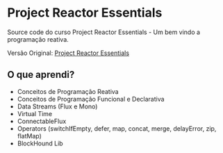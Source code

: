 # Project Reactor Essentials

Source code do curso Project Reactor Essentials - Um bem vindo a programação reativa.  

Versão Original: [Project Reactor Essentials](https://youtube.com/playlist?list=PL62G310vn6nG3sBMCIEoZBK3r3E_4aKW5&si=T2BaioyQ1ehIrISI)

## O que aprendi?
- Conceitos de Programação Reativa
- Conceitos de Programação Funcional e Declarativa
- Data Streams (Flux e Mono)
- Virtual Time
- ConnectableFlux
- Operators (switchIfEmpty, defer, map, concat, merge, delayError, zip, flatMap)
- BlockHound Lib
